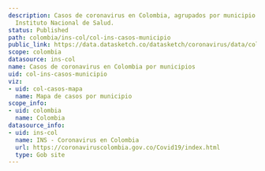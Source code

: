 ```yaml
---
description: Casos de coronavirus en Colombia, agrupados por municipio. Datos del
  Instituto Nacional de Salud.
status: Published
path: colombia/ins-col/col-ins-casos-municipio
public_link: https://data.datasketch.co/datasketch/coronavirus/data/colombia/ins-col/col-ins-casos-municipio.csv
scope: colombia
datasource: ins-col
name: Casos de coronavirus en Colombia por municipios
uid: col-ins-casos-municipio
viz:
- uid: col-casos-mapa
  name: Mapa de casos por municipio
scope_info:
- uid: colombia
  name: Colombia
datasource_info:
- uid: ins-col
  name: INS - Coronavirus en Colombia
  url: https://coronaviruscolombia.gov.co/Covid19/index.html
  type: Gob site
---
```


